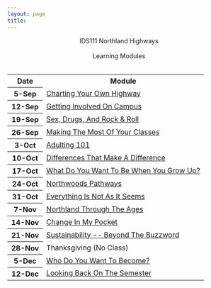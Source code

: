 ```yaml
---
layout: page
title: 
---
```


<div class="main-explain-area jumbotron">
  <p align="center">IDS111 Northland Highways<br> <br>Learning Modules<br><br></p>
</div>


<table width="100%">
<tr><th width="18%">Date</th><th width="82%">Module</th></tr>

<tr><th>5-Sep</th><td><a href="modules/OwnHighway">Charting Your Own Highway</a></td></tr>
<tr><th>12-Sep</th><td><a href="modules/GetInvolved">Getting Involved On Campus</a></td></tr>
<tr><th>19-Sep</th><td><a href="modules/Health">Sex, Drugs, And Rock & Roll</a></td></tr>
<tr><th>26-Sep</th><td><a href="modules/Academics">Making The Most Of Your Classes</a></td></tr>
<tr><th>3-Oct</th><td><a href="modules/Adulting">Adulting 101</a></td></tr>
<tr><th>10-Oct</th><td><a href="modules/Diversity">Differences That Make A Difference</a></td></tr>
<tr><th>17-Oct</th><td><a href="modules/Careers">What Do You Want To Be When You Grow Up?</a></td></tr>
<tr><th>24-Oct</th><td><a href="modules/Pathways">Northwoods Pathways</a></td></tr>
<tr><th>31-Oct</th><td><a href="modules/CriticalThinking">Everything Is Not As It Seems</a></td></tr>
<tr><th>7-Nov</th><td><a href="modules/NCHistory">Northland Through The Ages</a></td></tr>
<tr><th>14-Nov</th><td><a href="modules/Finances">Change In My Pocket</a></td></tr>
<tr><th>21-Nov</th><td><a href="modules/Sustainability">Sustainability -- Beyond The Buzzword</a></td></tr>
<tr><th>28-Nov</th><td>Thanksgiving (No Class)</td></tr>
<tr><th>5-Dec</th><td><a href="modules/Engagement">Who Do You Want To Become?</a></td></tr>
<tr><th>12-Dec</th><td><a href="modules/Final">Looking Back On The Semester</a></td></tr>
</table>
